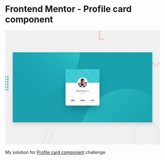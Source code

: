 # Frontend Mentor - Profile card component

![Design preview for the Profile card component coding challenge](./design/desktop-preview.jpg)

My solution for [Profile card component](https://www.frontendmentor.io/challenges/profile-card-component-cfArpWshJ) challenge.